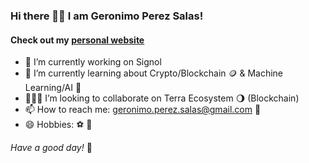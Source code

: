 ### Hi there 👋🏼  I am Geronimo Perez Salas!

#### Check out my [personal website](https://gerosalas.vercel.app)

- 🔭 I’m currently working on Signol
- 🌱 I’m currently learning about Crypto/Blockchain 🪙 & Machine Learning/AI 🤖
- 🧑🏻‍💻 I’m looking to collaborate on Terra Ecosystem 🌖 (Blockchain)
- 📫 How to reach me: geronimo.perez.salas@gmail.com 💬
- 😄 Hobbies: ⚽ 🖤

*Have a good day!* 👋 
